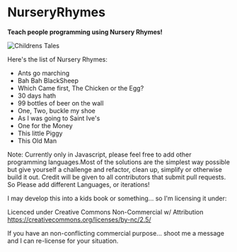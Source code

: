 # NurseryRhymes

**Teach people programming using Nursery Rhymes!**

![Childrens Tales](https://upload.wikimedia.org/wikipedia/commons/f/fa/Pied_piper.jpg)


Here's the list of Nursery Rhymes:

*   Ants go marching
*   Bah Bah BlackSheep
*   Which Came first, The Chicken or the Egg?
*   30 days hath
*   99 bottles of beer on the wall
*   One, Two, buckle my shoe
*   As I was going to Saint Ive's
*   One for the Money
*   This little Piggy
*   This Old Man

Note: Currently only in Javascript, please feel free to add other programming languages.Most of the solutions are the simplest way possible but give yourself a challenge and refactor, clean up, simplify or otherwise build it out.
Credit will be given to all contributors that submit pull requests. So Please add different Languages, or iterations!


I may develop this into a kids book or something... so I'm licensing it under:

Licenced under Creative Commons Non-Commercial w/ Attribution
https://creativecommons.org/licenses/by-nc/2.5/

If you have an non-conflicting commercial purpose... shoot me a message and I can re-license for your situation.
